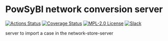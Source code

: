 # PowSyBl network conversion server

[![Actions Status](https://github.com/powsybl/powsybl-network-conversion-server/actions/workflows/build.yml/badge.svg?branch=main)](https://github.com/powsybl/powsybl-network-conversion-server/actions)
[![Coverage Status](https://sonarcloud.io/api/project_badges/measure?project=com.powsybl%3Apowsybl-network-conversion-server&metric=coverage)](https://sonarcloud.io/component_measures?id=com.powsybl%3Apowsybl-network-conversion-server&metric=coverage)
[![MPL-2.0 License](https://img.shields.io/badge/license-MPL_2.0-blue.svg)](https://www.mozilla.org/en-US/MPL/2.0/)
[![Slack](https://img.shields.io/badge/slack-powsybl-blueviolet.svg?logo=slack)](https://join.slack.com/t/powsybl/shared_invite/zt-36jvd725u-cnquPgZb6kpjH8SKh~FWHQ)

server to import a case in the network-store-server
